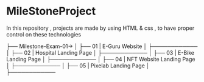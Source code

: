 # MileStoneProject
In this repository , projects are made by using HTML &amp; css , to have proper control on these technologies

├── Milestone-Exam-01->
│   ├── 01 | E-Guru Website
│   ├────────────
│   ├── 02 | Hospital Landing Page
│   ├────────────
│   ├── 03 | E-Bike Landing Page
│   ├────────────
│   ├── 04 | NFT Website Landing Page
│   ├────────────
│   ├── 05 | Pixelab Landing Page
│   ├────────────


